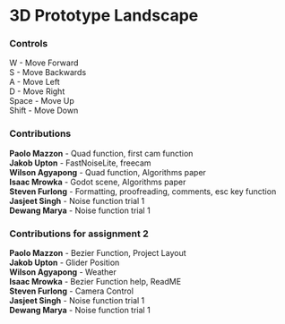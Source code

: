 <h1>3D Prototype Landscape</h1>
<h3>Controls</h3>
W - Move Forward<br>
S - Move Backwards<br>
A - Move Left<br>
D - Move Right<br>
Space - Move Up<br>
Shift - Move Down<br>
<h3>Contributions</h3>
<b>Paolo Mazzon</b> - Quad function, first cam function <br>
<b>Jakob Upton</b> - FastNoiseLite, freecam <br>
<b>Wilson Agyapong</b> - Quad function, Algorithms paper <br>
<b>Isaac Mrowka</b> - Godot scene, Algorithms paper <br>
<b>Steven Furlong</b> - Formatting, proofreading, comments, esc key function <br>
<b>Jasjeet Singh</b> - Noise function trial 1 <br>
<b>Dewang Marya</b> - Noise function trial 1 <br>
<h3>Contributions for assignment 2 </h3>
<b>Paolo Mazzon</b> - Bezier Function, Project Layout <br>
<b>Jakob Upton</b> - Glider Position <br>
<b>Wilson Agyapong</b> - Weather <br>
<b>Isaac Mrowka</b> - Bezier Function help, ReadME <br>
<b>Steven Furlong</b> - Camera Control <br>
<b>Jasjeet Singh</b> - Noise function trial 1 <br>
<b>Dewang Marya</b> - Noise function trial 1 <br>
